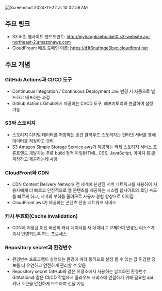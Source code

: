 
![Screenshot 2024-11-22 at 10 02 58 AM](https://github.com/user-attachments/assets/2991bff6-7b27-4746-98ec-1a1c35445470)

## 주요 링크

- S3 버킷 웹사이트 엔드포인트: http://myhanghaebucket0.s3-website.ap-northeast-2.amazonaws.com
- CloudFrount 배포 도메인 이름: https://d1t6nufmqe3bvc.cloudfront.net

## 주요 개념

### GitHub Actions과 CI/CD 도구

- Continuous Integration / Continuous Deployment
  코드 변경 시 자동으로 빌드하고 배포하는 과정
- Github Actions
  Gihub에서 제공하는 CI/CD 도구, 레포지토리와 연결하여 설정 가능

### S3와 스토리지

- 스토리지
  디지털 데이터를 저장하는 공간
  클라우드 스토리지는 인터넷 서버를 통해 데이터를 저장하고 관리
- S3
  Amazon Simple Storage Service
  aws가 제공하는 객체 스토리지 서비스
  프론트엔드 개발자는 주로 build 정적 파일(HTML, CSS, JavaScript, 이미지 등)을 저장하고 제공하는데 사용

### CloudFront와 CDN

- CDN
  Content Delivery Network
  전 세계에 분산된 서버 네트워크를 사용하여 사용자에게 더 빠르고 안정적으로 웹 콘텐츠를 제공하는 시스템
  웹사이트의 로딩 속도를 빠르게 하고, 서버의 부하를 줄이므로 사용자 경험 향상으로 이어짐
- CloudFront
  aws가 제공하는 콘텐츠 전송 네트워크 서비스

### 캐시 무효화(Cache Invalidation)

- CDN에 저장된 이전 버전의 캐시 데이터를 새 데이터로 교체하여 변경된 리소스가 즉시 반영되도록 하는 프로세스

### Repository secret과 환경변수

- 환경변수
  프로그램이 실행되는 환경에 따라 동적으로 설정 될 수 있는 값
  민감한 정보를 더 유연하고 안전하게 관리할 수 있음
- Repository secret
  GitHub와 같은 저장소에서 사용하는 암호화된 환경변수
  GitAction과 같은 CI/CD 작업에서 클라우드 서비스에 연결하기 위해 필요한 api 키나 토큰을 안전하게 보호하여 전달 가능

